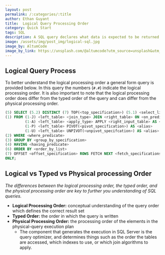 ```yaml
---
layout: post
permalink: /:categories/:title
author: Ethan Guyant
title:  Logical Query Processing Order
category: Quick Start
tags: SQL
description: A SQL query declares what data is expected to be returned. The impact of this is that the oder a query is written is not the order that the query is process. This article aims to explain the differences in the order SQL is written vs the order in which it is processed.
image: /assets/img/post_img/logical-sql.jpg
image_by: AltumCode
image_by_link: https://unsplash.com/@altumcode?utm_source=unsplash&utm_medium=referral&utm_content=creditCopyText
---
```

## Logical Query Process

To better understand the logical processing order a general form query is
provided below. In this query the numbers (`#.#`) indicate the logical 
processing order. It is also
important to note that the logical processing order does differ from the typed
order of the query and can differ from the physical processing order.

```sql
(5) SELECT (5.2) DISTINCT (7) TOP(<top_specification>) (5.1) <select_list>
(1) FROM (1-J) <left_table> <join_type> JOIN <right_table> ON <on_predicate>
         (1-A) <left_table> <apply_type> APPLY <right_input_table> AS <alias>
         (1-P) <left_table> PIVOT(<pivot_specification>) AS <alias>
         (1-U) <left_table> UNPIVOT(<unpivot_specifcation>) AS <alias>
(2) WHERE <where_predicate>
(3) GROUP BY <group_by_specification>
(4) HAVING <having_predicate>
(6) ORDER BY <order_by_list>
(7) OFFSET <offset_specification> ROWS FETCH NEXT <fetch_specifications> ROWS 
ONLY; 
```

## Logical vs Typed vs Physical processing Order
*The differences between the logical processing order, the typed order, and the
physical processing order are key to further you understanding of SQL queries.*

* **Logical Processing Order:** conceptual understanding of the query order
  which defines the correct result set
* **Typed Order:** the order in which the query is written
* **Physical Processing Order:** the processing order of the elements in the
  physical-query execution plan
  * The component that generates the execution in SQL Server is the query
    optimizer, and determines things such as the order the tables are accessed,
    which indexes to use, or which join algorithms to apply.

